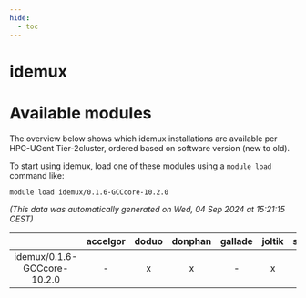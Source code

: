 ```yaml
---
hide:
  - toc
---
```


idemux
======

# Available modules


The overview below shows which idemux installations are available per HPC-UGent Tier-2cluster, ordered based on software version (new to old).

To start using idemux, load one of these modules using a `module load` command like:

```shell
module load idemux/0.1.6-GCCcore-10.2.0
```

*(This data was automatically generated on Wed, 04 Sep 2024 at 15:21:15 CEST)*  

| |accelgor|doduo|donphan|gallade|joltik|shinx|skitty|
| :---: | :---: | :---: | :---: | :---: | :---: | :---: | :---: |
|idemux/0.1.6-GCCcore-10.2.0|-|x|x|-|x|-|x|
